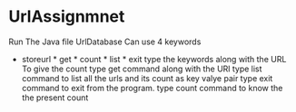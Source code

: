 # UrlAssignmnet
Run The Java file UrlDatabase
Can use 4 keywords
* storeurl * get * count * list * exit
type the keywords along with the URL
To give the count type get command along with the URl
type list command to list all the urls and its count as key valye pair
type exit command to exit from the program.
type count command to know the the present count
